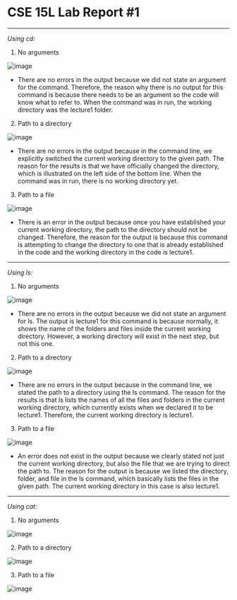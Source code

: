 # CSE 15L Lab Report #1

___

*Using cd:*
1. No arguments
  
![image](https://github.com/phantv04/cse15l-lab-reports/assets/146781799/335313c2-f5f7-4fb6-ab20-2991abd1fb12)
* There are no errors in the output because we did not state an argument for the command. Therefore, the reason why there is no output for this command is because there needs to be an argument so the code will know what to refer to. When the command was in run, the working directory was the lecture1 folder. 

2. Path to a directory
  
![image](https://github.com/phantv04/cse15l-lab-reports/assets/146781799/bb609b83-018b-4a04-af08-e3b65cd1a7ca)

* There are no errors in the output because in the command line, we explicitly switched the current working directory to the given path. The reason for the results is that we have officially changed the directory, which is illustrated on the left side of the bottom line.  When the command was in run, there is no working directory yet. 

3. Path to a file

![image](https://github.com/phantv04/cse15l-lab-reports/assets/146781799/f3ea6f05-e585-4fb5-9920-9ed7ca77a563)

* There is an error in the output because once you have established your current working directory, the path to the directory should not be changed. Therefore, the reason for the output is because this command is attempting to change the directory to one that is already established in the code and the working directory in the code is lecture1. 

___

*Using ls:*
1. No arguments
  
![image](https://github.com/phantv04/cse15l-lab-reports/assets/146781799/4b19ba38-866f-4d6b-8d24-2d0e65936f39)

* There are no errors in the output because we did not state an argument for ls. The output is lecture1 for this command is because normally, it shows the name of the folders and files inside the current working directory. However, a working directory will exist in the next step, but not this one. 
  
2. Path to a directory
  
![image](https://github.com/phantv04/cse15l-lab-reports/assets/146781799/c52aecef-003e-49f7-af6b-c4166b7ae580)

* There are no errors in the output because in the command line, we stated the path to a directory using the ls command. The reason for the results is that ls lists the names of all the files and folders in the current working directory, which currently exists when we declared it to be lecture1.  Therefore, the current working directory is lecture1. 
  
3. Path to a file
  
![image](https://github.com/phantv04/cse15l-lab-reports/assets/146781799/f032cdd3-13d1-4445-a533-962399a5b44a)

* An error does not exist in the output because we clearly stated not just the current working directory, but also the file that we are trying to direct the path to. The reason for the output is because we listed the directory, folder, and file in the ls command, which basically lists the files in the given path. The current working directory in this case is also lecture1.
___

*Using cat:*
1. No arguments

![image](https://github.com/phantv04/cse15l-lab-reports/assets/146781799/b550b74f-be99-4c8a-896e-04e4e9f8662d)

2. Path to a directory

![image](https://github.com/phantv04/cse15l-lab-reports/assets/146781799/d88e4c47-5005-4c3d-9e96-66cea3f0d6d9)

3. Path to a file

![image](https://github.com/phantv04/cse15l-lab-reports/assets/146781799/0418bc54-1780-49b9-9ea5-7d14c71b1a3a)
